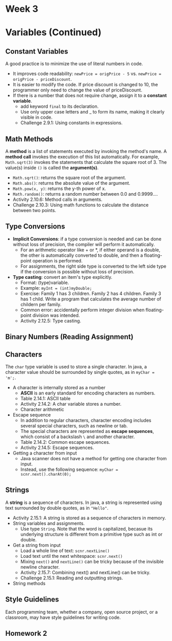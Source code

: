 # Week 3
# Variables (Continued)

## Constant Variables
A good practice is to minimize the use of literal numbers in code.
- It improves code readability: `newPrice = origPrice - 5` vs. `newPrice = origPrice - priceDiscount`.
- It is easier to modify the code. If price discount is changed to 10, the programmer only need to change the value of priceDiscount.
- If there is a number that does not require change, assign it to a **constant variable**.
  - add keyword `final` to its declaration.
  - Use only upper case letters and _ to form its name, making it clearly visible in code.
  - Challenge 2.9.1: Using constants in expressions.

## Math Methods
A **method** is a list of statements executed by invoking the method's name. A **method call** invokes the execution of this list automatically. For example, `Math.sqrt(3)` invokes the statements that calculate the square root of 3. The value(s) inside `()` is called the **argument(s)**.
- `Math.sqrt()`: returns the square root of the argument.
- `Math.abs()`: returns the absolute value of the argument.
- `Math.pow(x, y)`: returns the y-th power of x.
- `Math.random()`: returns a random number between 0.0 and 0.9999....
- Activity 2.10.6: Method calls in arguments.
- Challenge 2.10.3: Using math functions to calculate the distance between two points.

## Type Conversions
- **Implicit Conversions**: if a type conversion is needed and can be done without loss of precision, the compiler will perform it automatically.
  - For an arithmetic operator like + or \*, if either operand is a double, the other is automatically converted to double, and then a floating-point operation is performed.
  - For assignments, the right side type is converted to the left side type if the conversion is possible without loss of precision.
- **Type casting**: convert an item's type explicitly.
  - Format: (type)variable.
  - Example: `myInt = (int)myDouble;`
  - Exercise: Family 1 has 3 children. Family 2 has 4 children. Family 3 has 1 child. Write a program that calculates the average number of childern per family.
  - Common error: accidentally perform integer division when floating-point division was intended.
  - Activity 2.12.5: Type casting.
  
## Binary Numbers (Reading Assignment)

## Characters
The `char` type variable is used to store a single character. In java, a character value should be surrounded by single quotes, as in `myChar = 'm';`.
- A character is internally stored as a number
  - **ASCII** is an early standard for encoding characters as numbers.
  - Table 2.14.1: ASCII table
  - Activity 2.14.2: A char variable stores a number.
  - Character arithmetic
- Escape sequence
  - In addition to regular characters, character encoding includes several special characters, such as newline or tab.
  - The special characters are represented as **escape sequences**, which consist of a backslash `\` and another character.
  - Table 2.14.2: Common escape sequences.
  - Activity 2.14.5: Escape sequences.
- Getting a character from input
  - Java scanner does not have a method for getting one character from input.
  - Instead, use the following sequence: `myChar = scnr.next().charAt(0);`

## Strings
A **string** is a sequence of characters. In java, a string is represented using text surrounded by double quotes, as in `"Hello"`.
- Activity 2.15.1: A string is stored as a sequence of characters in memory.
- String variables and assignments.
  - Use type `String`. Note that the word is capitalized, becasue its underlying structure is different from a primitive type such as int or double.
- Get a string from input
  - Load a whole line of text: `scnr.nextLine()`
  - Load text until the next whitespace: `scnr.next()`
  - Mixing `next()` and `nextLine()` can be tricky because of the invisible newline character.
  - Activity 2.15.7: Combining next() and nextLine() can be tricky.
  - Challenge 2.15.1: Reading and outputting strings.
- String methods

## Style Guidelines
Each programming team, whether a company, open source project, or a classroom, may have style guidelines for writing code.

## Homework 2
